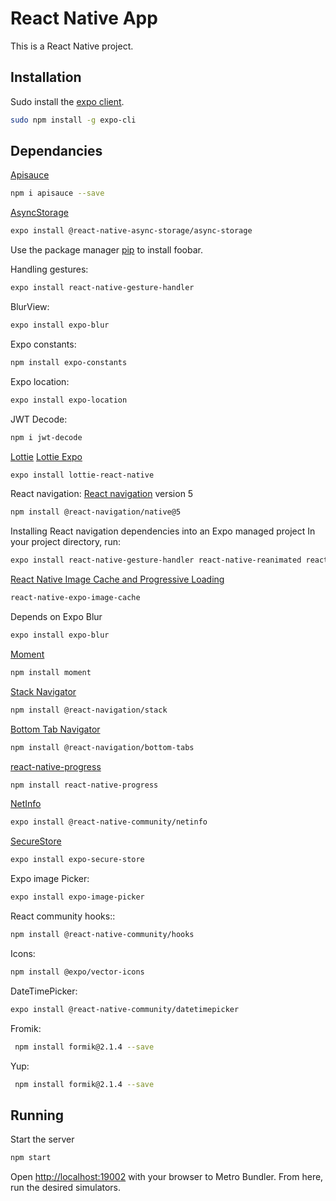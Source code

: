 # React Native App

This is a React Native project.

## Installation

Sudo install the [expo client](https://pip.pypa.io/en/stable/).

```bash
sudo npm install -g expo-cli
```

## Dependancies

[Apisauce](npmjs.com/package/apisauce)

```bash
npm i apisauce --save
```

[AsyncStorage](https://docs.expo.io/versions/latest/sdk/async-storage/)

```bash
expo install @react-native-async-storage/async-storage
```

Use the package manager [pip](https://pip.pypa.io/en/stable/) to install foobar.

Handling gestures:

```bash
expo install react-native-gesture-handler
```

BlurView:

```bash
expo install expo-blur
```

Expo constants:

```bash
npm install expo-constants
```

Expo location:

```bash
expo install expo-location
```

JWT Decode:

```bash
npm i jwt-decode
```

[Lottie](https://lottiefiles.com/)
[Lottie Expo](https://docs.expo.io/versions/latest/sdk/lottie/)

```bash
expo install lottie-react-native
```

React navigation:
[React navigation](https://reactnavigation.org/docs/getting-started) version 5

```bash
npm install @react-navigation/native@5
```

Installing React navigation dependencies into an Expo managed project
In your project directory, run:

```bash
expo install react-native-gesture-handler react-native-reanimated react-native-screens react-native-safe-area-context @react-native-community/masked-view
```

[React Native Image Cache and Progressive Loading](https://github.com/wcandillon/react-native-expo-image-cache)

```bash
react-native-expo-image-cache
```

Depends on Expo Blur

```bash
expo install expo-blur
```

[Moment](https://momentjs.com/)

```bash
npm install moment
```

[Stack Navigator](https://reactnavigation.org/docs/hello-react-navigation)

```bash
npm install @react-navigation/stack
```

[Bottom Tab Navigator](https://reactnavigation.org/docs/bottom-tab-navigator)

```bash
npm install @react-navigation/bottom-tabs
```

[react-native-progress](https://www.npmjs.com/package/react-native-progress)

```bash
npm install react-native-progress
```

[NetInfo](https://docs.expo.io/versions/latest/sdk/netinfo/)

```bash
expo install @react-native-community/netinfo
```

[SecureStore](https://docs.expo.io/versions/latest/sdk/securestore/)

```bash
expo install expo-secure-store
```

Expo image Picker:

```bash
expo install expo-image-picker
```

React community hooks::

```bash
npm install @react-native-community/hooks
```

Icons:

```bash
npm install @expo/vector-icons
```

DateTimePicker:

```bash
expo install @react-native-community/datetimepicker
```

Fromik:

```bash
 npm install formik@2.1.4 --save
```

Yup:

```bash
 npm install formik@2.1.4 --save
```

## Running

Start the server

```bash
npm start
```

Open [http://localhost:19002](http://localhost:19002) with your browser to Metro Bundler. From here, run the desired simulators.
